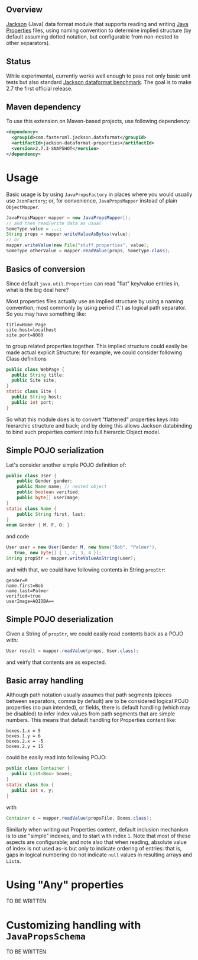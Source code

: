 ## Overview

[Jackson](/FasterXML/jackson) (Java) data format module that supports reading and writing 
[Java Properties](https://en.wikipedia.org/wiki/.properties) files,
using naming convention to determine implied structure (by default
assuming dotted notation, but configurable from non-nested to other separators).

## Status

While experimental, currently works well enough to pass not only basic unit tests but also
standard [Jackson dataformat benchmark](https://github.com/FasterXML/jackson-benchmarks).
The goal is to make 2.7 the first official release.


## Maven dependency

To use this extension on Maven-based projects, use following dependency:

```xml
<dependency>
  <groupId>com.fasterxml.jackson.dataformat</groupId>
  <artifactId>jackson-dataformat-properties</artifactId>
  <version>2.7.3-SNAPSHOT</version>
</dependency>
```

# Usage

Basic usage is by using `JavaPropsFactory` in places where you would usually use `JsonFactory`;
or, for convenience, `JavaPropsMapper` instead of plain `ObjectMapper`.

```java
JavaPropsMapper mapper = new JavaPropsMapper();
// and then read/write data as usual
SomeType value = ...;
String props = mapper.writeValueAsBytes(value);
// or
mapper.writeValue(new File("stuff.properties", value);
SomeType otherValue = mapper.readValue(props, SomeType.class);
```

## Basics of conversion

Since default `java.util.Properties` can read "flat" key/value entries in,
what is the big deal here?

Most properties files actually use an implied structure by using a naming convention;
most commonly by using period ('.') as logical path separator. So you may have something like:

```
title=Home Page
site.host=localhost
site.port=8080
```

to group related properties together. This implied structure could easily be made actual explicit Structure:
for example, we could consider following Class definitions

```java
public class WebPage {
  public String title;
  public Site site;
}
static class Site {
  public String host;
  public int port;
}
```

So what this module does is to convert "flattened" properties keys into hierarchic structure
and back; and by doing this allows Jackson databinding to bind such properties content into
full hierarcic Object model.

## Simple POJO serialization

Let's consider another simple POJO definition of:

```java
public class User {
    public Gender gender;
    public Name name; // nested object
    public boolean verified;
    public byte[] userImage;
}
static class Name {
    public String first, last;
}
enum Gender { M, F, O; }
```

and code

```java
User user = new User(Gender.M, new Name("Bob", "Palmer"),
   true, new byte[] { 1, 2, 3, 4 });
String propStr = mapper.writeValueAsString(user);
```

and with that, we could have following contents in String `propStr`:

```
gender=M
name.first=Bob
name.last=Palmer
verified=true
userImage=AQIDBA==
```

## Simple POJO deserialization

Given a String of `propStr`, we could easily read contents back as a POJO with:

```java
User result = mapper.readValue(props, User.class);
```

and veirfy that contents are as expected.


## Basic array handling

Although path notation usually assumes that path segments (pieces between separators,
comma by default) are to be considered logical POJO properties (no pun intended), or fields,
there is default handling (which may be disabled) to infer index values from path segments
that are simple numbers. This means that default handling for Properties content like:

```
boxes.1.x = 5
boxes.1.y = 6
boxes.2.x = -5
boxes.2.y = 15
```

could be easily read into following POJO:

```java
public class Container {
  public List<Box> boxes;
}
static class Box {
  public int x, y;
}
```

with

```java
Container c = mapper.readValue(propsFile, Boxes.class);
```

Similarly when writing out Properties content, default inclusion mechanism is to use "simple"
indexes, and to start with index `1`. Note that most of these aspects are configurable; and
note also that when reading, absolute value of index is not used as-is but only to indicate
ordering of entries: that is, gaps in logical numbering do not indicate `null` values in resulting
arrays and `List`s.

# Using "Any" properties

TO BE WRITTEN

# Customizing handling with `JavaPropsSchema`

TO BE WRITTEN



